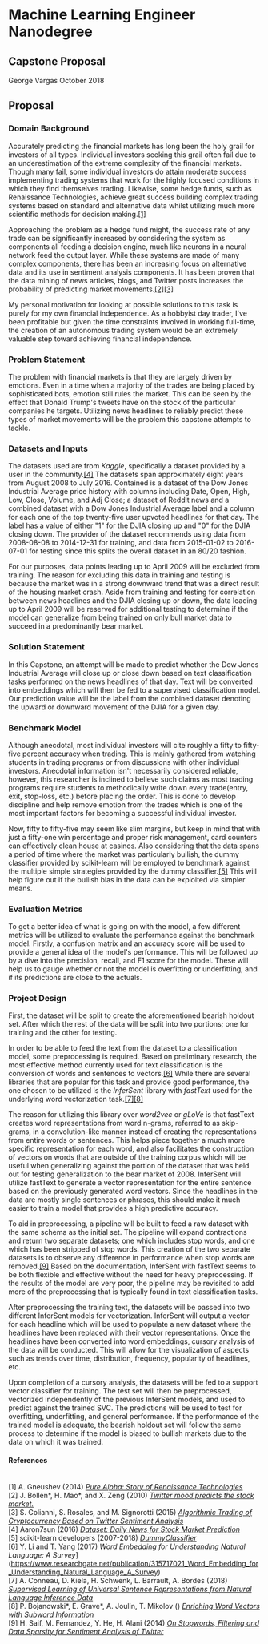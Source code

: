 # Machine Learning Engineer Nanodegree
## Capstone Proposal
George Vargas
October 2018

## Proposal

### Domain Background

Accurately predicting the financial markets has long been the holy grail for investors of all types. Individual investors seeking this grail often fail due to an underestimation of the extreme complexity of the financial markets. Though many fail, some individual investors do attain moderate success implementing trading systems that work for the highly focused conditions in which they find themselves trading. Likewise, some hedge funds, such as Renaissance Technologies, achieve great success building complex trading systems based on standard and alternative data whilst utilizing much more scientific methods for decision making.[[1]]((https://www.linkedin.com/pulse/20141117150538-17004994-pure-alpha-story-of-renaissance-technologies/))

Approaching the problem as a hedge fund might, the success rate of any trade can be significantly increased by considering the system as components all feeding a decision engine, much like neurons in a neural network feed the output layer. While these systems are made of many complex components, there has been an increasing focus on alternative data and its use in sentiment analysis components. It has been proven that the data mining of news articles, blogs, and Twitter posts increases the probability of predicting market movements.[[2]](https://arxiv.org/pdf/1010.3003.pdf)[[3]](http://cs229.stanford.edu/proj2015/029_report.pdf)

My personal motivation for looking at possible solutions to this task is purely for my own financial independence. As a hobbyist day trader, I've been profitable but given the time constraints involved in working full-time, the creation of an autonomous trading system would be an extremely valuable step toward achieving financial independence.

### Problem Statement

The problem with financial markets is that they are largely driven by emotions. Even in a time when a majority of the trades are being placed by sophisticated bots, emotion still rules the market. This can be seen by the effect that Donald Trump's tweets have on the stock of the particular companies he targets. Utilizing news headlines to reliably predict these types of market movements will be the problem this capstone attempts to tackle.

### Datasets and Inputs

The datasets used are from *Kaggle*, specifically a dataset provided by a user in the community.[[4]](https://www.kaggle.com/aaron7sun/stocknews#Combined_News_DJIA.csv) The datasets span approximately eight years from August 2008 to July 2016. Contained is a dataset of the Dow Jones Industrial Average price history with columns including Date, Open, High, Low, Close, Volume, and Adj Close; a dataset of Reddit news and a combined dataset with a Dow Jones Industrial Average label and a column for each one of the top twenty-five user upvoted headlines for that day. The label has a value of either "1" for the DJIA closing up and "0" for the DJIA closing down. The provider of the dataset recommends using data from 2008-08-08 to 2014-12-31 for training, and data from 2015-01-02 to 2016-07-01 for testing since this splits the overall dataset in an 80/20 fashion.

For our purposes, data points leading up to April 2009 will be excluded from training. The reason for excluding this data in training and testing is because the market was in a strong downward trend that was a direct result of the housing market crash. Aside from training and testing for correlation between news headlines and the DJIA closing up or down, the data leading up to April 2009 will be reserved for additional testing to determine if the model can generalize from being trained on only bull market data to succeed in a predominantly bear market.

### Solution Statement

In this Capstone, an attempt will be made to predict whether the Dow Jones Industrial Average will close up or close down based on text classification tasks performed on the news headlines of that day. Text will be converted into embeddings which will then be fed to a supervised classification model. Our prediction value will be the label from the combined dataset denoting the upward or downward movement of the DJIA for a given day.

### Benchmark Model

Although anecdotal, most individual investors will cite roughly a fifty to fifty-five percent accuracy when trading. This is mainly gathered from watching students in trading programs or from discussions with other individual investors. Anecdotal information isn't necessarily considered reliable, however, this researcher is inclined to believe such claims as most trading programs require students to methodically write down every trade(entry, exit, stop-loss, etc.) before placing the order. This is done to develop discipline and help remove emotion from the trades which is one of the most important factors for becoming a successful individual investor.

Now, fifty to fifty-five may seem like slim margins, but keep in mind that with just a fifty-one win percentage and proper risk management, card counters can effectively clean house at casinos. Also considering that the data spans a period of time where the market was particularly bullish, the dummy classifier provided by scikit-learn will be employed to benchmark against the multiple simple strategies provided by the dummy classifier.[[5]](http://scikit-learn.org/stable/modules/generated/sklearn.dummy.DummyClassifier.html) This will help figure out if the bullish bias in the data can be exploited via simpler means.

### Evaluation Metrics

To get a better idea of what is going on with the model, a few different metrics will be utilized to evaluate the performance against the benchmark model. Firstly, a confusion matrix and an accuracy score will be used to provide a general idea of the model's performance. This will be followed up by a dive into the precision, recall, and F1 score for the model. These will help us to gauge whether or not the model is overfitting or underfitting, and if its predictions are close to the actuals.

### Project Design

First, the dataset will be split to create the aforementioned bearish holdout set. After which the rest of the data will be split into two portions; one for training and the other for testing.

In order to be able to feed the text from the dataset to a classification model, some preprocessing is required. Based on preliminary research, the most effective method currently used for text classification is the conversion of words and sentences to vectors.[[6]](https://www.researchgate.net/publication/315717021_Word_Embedding_for_Understanding_Natural_Language_A_Survey) While there are several libraries that are popular for this task and provide good performance, the one chosen to be utilized is the *InferSent* library with *fastText* used for the underlying word vectorization task.[[7]](https://arxiv.org/pdf/1705.02364.pdf)[[8]](https://arxiv.org/abs/1607.04606)

The reason for utilizing this library over *word2vec* or *gLoVe* is that fastText creates word representations from word n-grams, referred to as skip-grams, in a convolution-like manner instead of creating the representations from entire words or sentences. This helps piece together a much more specific representation for each word, and also facilitates the construction of vectors on words that are outside of the training corpus which will be useful when generalizing against the portion of the dataset that was held out for testing generalization to the bear market of 2008. InferSent will utilize fastText to generate a vector representation for the entire sentence based on the previously generated word vectors. Since the headlines in the data are mostly single sentences or phrases, this should make it much easier to train a model that provides a high predictive accuracy.

To aid in preprocessing, a pipeline will be built to feed a raw dataset with the same schema as the initial set. The pipeline will expand contractions and return two separate datasets; one which includes stop words, and one which has been stripped of stop words. This creation of the two separate datasets is to observe any difference in performance when stop words are removed.[[9]](http://www.lrec-conf.org/proceedings/lrec2014/pdf/292_Paper.pdf) Based on the documentation, InferSent with fastText seems to be both flexible and effective without the need for heavy preprocessing. If the results of the model are very poor, the pipeline may be revisited to add more of the preprocessing that is typically found in text classification tasks.

After preprocessing the training text, the datasets will be passed into two different InferSent models for vectorization. InferSent will output a vector for each headline which will be used to populate a new dataset where the headlines have been replaced with their vector representations. Once the headlines have been converted into word embeddings, cursory analysis of the data will be conducted. This will allow for the visualization of aspects such as trends over time, distribution, frequency, popularity of headlines, etc.

Upon completion of a cursory analysis, the datasets will be fed to a support vector classifier for training. The test set will then be preprocessed, vectorized independently of the previous InferSent models, and used to predict against the trained SVC. The predictions will be used to test for overfitting, underfitting, and general performance. If the performance of the trained model is adequate, the bearish holdout set will follow the same process to determine if the model is biased to bullish markets due to the data on which it was trained.

#### References

<br />[1] A. Gneushev (2014) [*Pure Alpha: Story of Renaissance Technologies*](https://www.linkedin.com/pulse/20141117150538-17004994-pure-alpha-story-of-renaissance-technologies/)
<br />[2] J. Bollen*, H. Mao*, and X. Zeng (2010) [*Twitter mood predicts the stock market.*](https://arxiv.org/pdf/1010.3003.pdf)
<br />[3] S. Colianni, S. Rosales, and M. Signorotti (2015) [*Algorithmic Trading of Cryptocurrency Based on Twitter Sentiment Analysis*](http://cs229.stanford.edu/proj2015/029_report.pdf)
<br />[4] Aaron7sun (2016) [*Dataset: Daily News for Stock Market Prediction*](https://www.kaggle.com/aaron7sun/stocknews#Combined_News_DJIA.csv)
<br />[5] scikit-learn developers (2007-2018) [*DummyClassifier*](http://scikit-learn.org/stable/modules/generated/sklearn.dummy.DummyClassifier.html)
<br />[6] Y. Li and T. Yang (2017) *Word Embedding for Understanding Natural Language: A Survey*](https://www.researchgate.net/publication/315717021_Word_Embedding_for_Understanding_Natural_Language_A_Survey)
<br />[7] A. Conneau, D. Kiela, H. Schwenk, L. Barrault, A. Bordes (2018) [*Supervised Learning of Universal Sentence Representations from Natural Language Inference Data*](https://arxiv.org/pdf/1705.02364.pdf)
<br />[8] P. Bojanowski*, E. Grave*, A. Joulin, T. Mikolov () [*Enriching Word Vectors with Subword Information*](https://arxiv.org/abs/1607.04606)
<br />[9] H. Saif, M. Fernandez, Y. He, H. Alani (2014) [*On Stopwords, Filtering and Data Sparsity for Sentiment Analysis of Twitter*](http://www.lrec-conf.org/proceedings/lrec2014/pdf/292_Paper.pdf)
